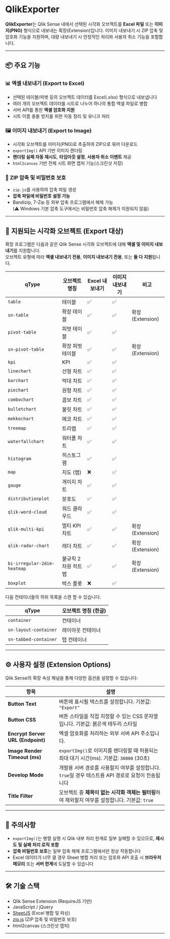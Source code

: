 # QlikExporter

**QlikExporter**는 Qlik Sense 내에서 선택된 시각화 오브젝트를 **Excel 파일** 또는 **이미지(PNG)** 형식으로 내보내는 확장(Extension)입니다. 이미지 내보내기 시 ZIP 압축 및 암호화 기능을 지원하며, 대량 내보내기 시 안정적인 처리와 사용자 취소 기능을 포함합니다.

---

## 📦 주요 기능

### 📊 엑셀 내보내기 (Export to Excel)
- 선택된 테이블/피벗 등의 오브젝트 데이터를 Excel(.xlsx) 형식으로 내보냅니다
- 여러 개의 오브젝트 데이터를 시트로 나누어 하나의 통합 엑셀 파일로 병합
- 서버 API를 통한 **엑셀 암호화 지원**
- 시트 이름 충돌 방지를 위한 자동 정리 및 유니크 처리

### 🖼️ 이미지 내보내기 (Export to Image)
- 시각화 오브젝트를 이미지(PNG)로 추출하여 ZIP으로 묶어 다운로드
- `exportImg()` API 기반 이미지 렌더링
- **렌더링 실패 자동 재시도**, **타임아웃 설정**, **사용자 취소 이벤트** 제공
- `html2canvas` 기반 전체 시트 화면 캡처 기능(스크린샷 저장)

### 🔐 ZIP 압축 및 비밀번호 보호
- `zip.js`를 사용하여 압축 파일 생성
- **압축 파일에 비밀번호 설정 가능**
- Bandizip, 7-Zip 등 외부 압축 프로그램에서 해제 가능  
  (⚠️ Windows 기본 압축 도구에서는 비밀번호 압축 해제가 지원되지 않음)

---

## 📌 지원되는 시각화 오브젝트 (Export 대상)

확장 프로그램은 다음과 같은 Qlik Sense 시각화 오브젝트에 대해 **엑셀 및 이미지 내보내기**를 지원합니다.  
오브젝트 유형에 따라 **엑셀 내보내기 전용**, **이미지 내보내기 전용**, 또는 **둘 다 지원**됩니다.

|qType|오브젝트 명칭|Excel 내보내기|이미지 내보내기|비고|
|-----|-------------|--------------|--------------|----|
| `table`| 테이블| ✅| ✅||
| `sn-table`| 확장 테이블| ✅| ✅|확장(Extension)|
| `pivot-table`| 피벗 테이블| ✅| ✅||
| `sn-pivot-table`| 확장 피벗 테이블| ✅| ✅|확장(Extension)|
| `kpi`| KPI| ✅| ✅||
| `linechart`| 선형 차트| ✅| ✅||
| `barchart`| 막대 차트| ✅| ✅||
| `piechart`| 원형 차트| ✅| ✅||
| `combochart`| 콤보 차트| ✅| ✅||
| `bulletchart`| 불릿 차트| ✅| ✅||
| `mekkochart`| 메코 차트| ✅| ✅||
| `treemap`| 트리맵| ✅| ✅||
| `waterfallchart`| 워터폴 차트| ✅| ✅||
| `histogram`| 히스토그램| ✅| ✅||
| `map`| 지도 (맵)| ❌| ✅||
| `gauge`| 게이지 차트| ✅| ✅||
| `distributionplot`| 분포도| ✅| ✅||
| `qlik-word-cloud`| 워드 클라우드| ✅| ✅||
| `qlik-multi-kpi`| 멀티 KPI 차트| ✅| ✅|확장(Extension)|
| `qlik-radar-chart`| 레더 차트| ✅| ✅|확장(Extension)|
| `bi-irregular-2dim-heatmap`| 불규칙 2차원 히트맵| ✅| ✅|확장(Extension)|
| `boxplot`| 박스 플롯| ❌| ✅||

다음 컨테이너들의 하위 목록을 스캔 할 수 있습니다.

| qType                            | 오브젝트 명칭 (한글)              | 
|----------------------------------|-----------------------------------|
| `container`                      | 컨테이너                           |
| `sn-layout-container`            | 레이아웃 컨테이너                  |
| `sn-tabbed-container`            | 탭 컨테이너                        |

---

## ⚙️ 사용자 설정 (Extension Options)

Qlik Sense의 확장 속성 패널을 통해 다양한 옵션을 설정할 수 있습니다:

| 항목 | 설명 |
|------|------|
| **Button Text** | 버튼에 표시될 텍스트를 설정합니다. 기본값: `"Export"` |
| **Button CSS** | 버튼 스타일을 직접 지정할 수 있는 CSS 문자열입니다. 기본값: 붉은색 테두리 스타일 |
| **Encrypt Server URL (Endpoint)** | 엑셀 암호화를 처리하는 외부 서버 API 주소입니다. |
| **Image Render Timeout (ms)** | `exportImg()`로 이미지를 렌더링할 때 허용되는 최대 대기 시간(ms). 기본값: `30000` (30초) |
| **Develop Mode** | 개발용 서버 경로를 사용할지 여부를 설정합니다. `true`일 경우 테스트용 API 경로로 요청이 전송됩니다 |
| **Title Filter** | 오브젝트 중 **제목이 없는 시각화 객체는 필터링**하여 제외할지 여부를 설정합니다. 기본값: `true` |

---

## 🚧 주의사항

- `exportImg()`는 병렬 실행 시 Qlik 내부 처리 한계로 일부 실패할 수 있으므로, **재시도 및 실패 처리 로직 포함**
- **압축 비밀번호 보호**는 일부 압축 해제 프로그램에서만 정상 작동합니다
- Excel 데이터가 너무 클 경우 Sheet 병합 처리 또는 암호화 API 호출 시 **브라우저 메모리** 또는 **서버 한계**에 도달할 수 있습니다


---


## 🛠 기술 스택

- Qlik Sense Extension (RequireJS 기반)
- JavaScript / jQuery
- [SheetJS](https://sheetjs.com/) (Excel 병합 및 파싱)
- [zip.js](https://gildas-lormeau.github.io/zip.js/) (ZIP 압축 및 비밀번호 보호)
- html2canvas (스크린샷 캡처)


---
